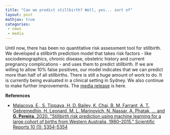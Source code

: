 ```yaml
---
title: "Can we predict stillbirth? Well, yes... sort of"
layout: post
mathjax: true
categories: 
 - news
 - media
---
```


Until now, there has been no quantitative risk assessment tool for stillbirth. We developed a stillbirth prediction model that takes risk factors - like sociodemographics, chronic disease, obstetric history and current pregnancy complications - and uses them to predict stillbirth. If we are willing to allow 10% false positives, our model indicates that we can predict more than half of all stillbirths. There is still a huge amount of work to do. It is currently being evaluated in a clinical setting in Sydney. We also continue to make further improvements. The [media release](https://news.curtin.edu.au/media-releases/curtin-research-could-help-doctors-predict-and-prevent-stillbirth/) is here.  

**References**
* [Malacova, E., S. Tippaya, H. D. Bailey, K. Chai, B. M. Farrant, A. T. Gebremedhin, H. Leonard, M. L. Marinovich, N. Nassar, A. Phatak, ... and **G. Pereira**. 2020. "Stillbirth risk prediction using machine learning for a large cohort of births from Western Australia, 1980–2015." Scientific Reports 10 (1): 5354-5354](https://doi.org/10.1038/s41598-020-62210-9)
